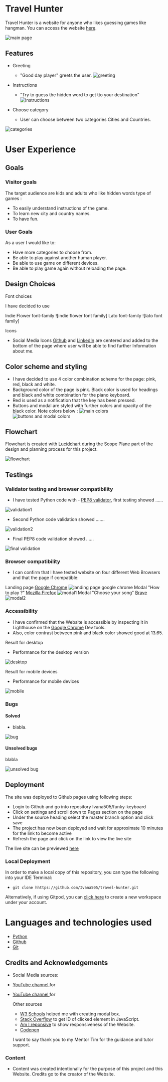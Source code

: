 # Travel Hunter
Travel Hunter is a website for anyone who likes guessing games like hangman.
You can access the website [here](https://travel-hunter1.herokuapp.com/).

![main page]()


## Features
- Greeting  
    - "Good day player" greets the user.
![greeting]()

- Instructions
     - "Try to guess the hidden word to get tto your destination"
![instructions]()

- Choose category
     - User can choose between two categories Cities and Countries.

![categories]()


# User Experience

## Goals

### Visitor goals

The target audience are kids and adults who like hidden words type of games : 

- To easily understand instructions of the game.
- To learn new city and country names.
- To have fun.

### User Goals

As a user I would like to:

- Have more categories to choose from.
- Be able to play against another human player.
- Be able to use game on different devices.
- Be able to play game again without reloading the page.

## Design Choices

Font choices

I have decided to use 

 Indie Flower font-family
    ![indie flower font family]
 Lato font-family
    ![lato font family]

Icons

- Social Media Icons [Github](https://www.github.com/) and [LinkedIn](https://ie.linkedin.com) are centered and added to the bottom of the page where user will be able to find further Information about me. 

## Color scheme and styling

 - I have decided to use 4 color combination scheme for the page: pink, red, black and white.
 - Background color of the page is pink. Black color is used for headings and black and white combination for the piano keyboard.
 - Red is used as a notification that the key has been pressed.
 - Buttons and modal are styled with further colors and opacity of the black color.
Note colors below : 
![main colors]()
![buttons and modal colors]()


## Flowchart
Flowchart is created with [Lucidchart](https://www.lucidchart.com/pages/) during the Scope Plane part of the design and planning process for this project.

![flowchart](documentation/images/flowchart.png)


## Testings

### Validator testing and browser compatibility
- I have tested Python code with - [PEP8 validator](http://pep8online.com/), first testing showed ......

![validation1](png)

- Second Python code validation showed .......

![validation2](png)

- Final PEP8 code validation showed ......

![final validation](png)


### Browser compatibility
- I can confirm that I have tested website on four different Web Browsers and that the page if compatible:

Landing page [Google Chrome](https://www.google.com/chrome/)
![landing page google chrome](assets/images/landing-page.png)
Modal "How to play ?" [Mozilla Firefox](https://www.mozilla.org/en-US/firefox/new/)
![modal1](assets/images/modal1-mozilla.png)
Modal "Choose your song" [Brave](https://brave.com/)
![modal2](assets/images/modal2-brave.png)

### Accessibility
- I have confirmed that the Website is accessible by inspecting it in Lighthouse on the [Google Chrome](https://www.google.com/) Dev tools.
- Also, color contrast between pink and black color showed good at 13.65.
    
Result for desktop 
 - Performance for the desktop version 

![desktop](assets/images/lighthouse-desktop.png)

Result for mobile devices
- Performance for mobile devices 

![mobile](assets/images/lighthouse-mobile.png)

### Bugs

#### Solved
- blabla.

![bug](png)

#### Unsolved bugs
blabla

![unsolved bug](png)


## Deployment

The site was deployed to Github pages using following steps: 
   - Login to Github and go into repository Ivana505/funky-keyboard
   - Click on settings and scroll down to Pages section on the page
   - Under the source heading select the master branch option and click save
   - The project has now been deployed and wait for approximate 10 minutes for the link to become active
   - Refresh the page and click on the link to view the live site
  

The live site can be previewed [here](https://travel-hunter1.herokuapp.com/)

### Local Deployment

In order to make a local copy of this repository, you can type the following into your IDE Terminal:

- `git clone hhttps://github.com/Ivana505/travel-hunter.git` 

Alternatively, if using Gitpod, you can [click here](https://gitpod.io/#https://github.com/Ivana505/travel-hunter) to create a new workspace under your account.
  
  # Languages and technologies used
- [Python](https://www.python.org/)
- [Github](https://github.com/)
- [Git](https://git-scm.com/)


## Credits and Acknowledgements

- Social Media sources:
- [YouTube channel ](https://www.youtube.com/watch?v=F3odgpghXzY) for
- [YouTube channel ](https://www.youtube.com/watch?v=vjco5yKZpU8) for 

  Other sources
  - [W3 Schools](https://www.w3schools.com/howto/howto_css_modals.asp) helped me with creating modal box.
  - [Stack Overflow](https://stackoverflow.com/questions/50229293/get-id-of-clicked-element-vanilla-js) to get ID of clicked element in JavaScript.
  - [Am I reponsive](http://ami.responsivedesign.is/) to show responsiveness of the Website.
  - [Codepen](https://codepen.io/tag/piano)

  I want to say thank you to my Mentor Tim for the guidance and tutor support.

### Content
 - Content was created intentionally for the purpose of this project and this Website. Credits go to the creator of the Website.




